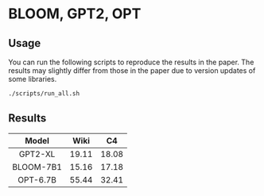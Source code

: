 # BLOOM, GPT2, OPT
## Usage

You can run the following scripts to reproduce the results in the paper. The results may slightly differ from those in the paper due to version updates of some libraries.

```bash
./scripts/run_all.sh
```

## Results

| Model | Wiki  | C4 | 
| :----:| :----: | :----: | 
| GPT2-XL | 19.11 | 18.08 | 
| BLOOM-7B1 | 15.16 | 17.18 | 
| OPT-6.7B | 55.44 | 32.41 | 

